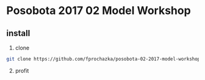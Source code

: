 # Posobota 2017 02 Model Workshop

## install

1. clone

```bash
git clone https://github.com/fprochazka/posobota-02-2017-model-workshop
```

2. profit

